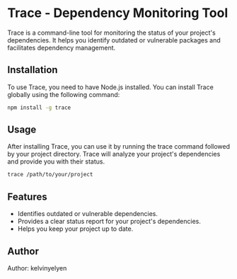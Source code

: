 # Trace - Dependency Monitoring Tool

Trace is a command-line tool for monitoring the status of your project's dependencies. It helps you identify outdated or vulnerable packages and facilitates dependency management.

## Installation

To use Trace, you need to have Node.js installed. You can install Trace globally using the following command:

```bash
npm install -g trace
```

## Usage

After installing Trace, you can use it by running the trace command followed by your project directory. Trace will analyze your project's dependencies and provide you with their status.

```bash
trace /path/to/your/project
```

## Features

- Identifies outdated or vulnerable dependencies.
- Provides a clear status report for your project's dependencies.
- Helps you keep your project up to date.


## Author

Author: kelvinyelyen
